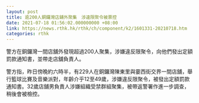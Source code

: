 ```yaml
---
layout: post
title: 逾200人銅鑼灣店舖外聚集　涉違限聚令被票控
date: 2021-07-18 01:56:02.000000000 +08:00
link: https://news.rthk.hk/rthk/ch/component/k2/1601331-20210718.htm
categories: rthk
---
```


警方在銅鑼灣一間店舖外發現超過200人聚集，涉嫌違反限聚令，向他們發出定額罰款通知書，並帶走店舖負責人。

警方指，昨日傍晚約六時半，有229人在銅鑼灣陳東里與霎西街交界一間店舖，舉行籃球比賽及音樂派對，年齡介乎12至49歲，涉嫌違反限聚令，被發出定額罰款通知書。32歲店舖男負責人涉嫌組織受禁群組聚集，被帶返警署作進一步調查，稍後會被檢控。
